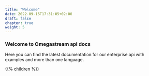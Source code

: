 ```yaml
---
title: "Welcome"
date: 2022-09-15T17:31:05+02:00
draft: false
chapter: true
weight: 5
---
```


### Welcome to **Omegastream** api docs

Here you can find the latest documentation for our enterprise api with examples and more than one language.

{{% children  %}}